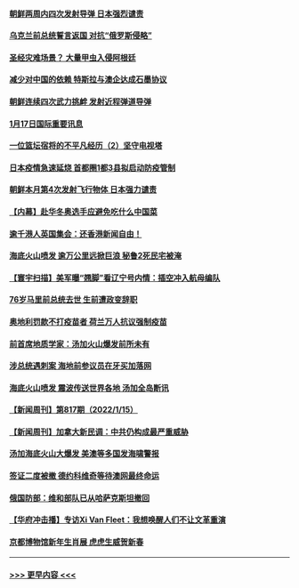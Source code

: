 #### [朝鲜两周内四次发射导弹 日本强烈谴责](../pages/prog202/a103323275.md?t=01180050) 
#### [乌克兰前总统誓言返国 对抗“俄罗斯侵略”](../pages/prog202/a103323136.md?t=01180050) 
#### [圣经灾难场景？ 大量甲虫入侵阿根廷](../pages/prog202/a103323115.md?t=01180050) 
#### [减少对中国的依赖 特斯拉与澳企达成石墨协议](../pages/prog202/a103323095.md?t=01180050) 
#### [朝鲜连续四次武力挑衅 发射近程弹道导弹](../pages/prog202/a103323229.md?t=01180050) 
#### [1月17日国际重要讯息](../pages/prog202/a103323057.md?t=01180050) 
#### [一位篮坛宿将的不平凡经历（2）坚守电视塔](../pages/prog202/a103323011.md?t=01180050) 
#### [日本疫情急速延烧 首都圈1都3县拟启动防疫管制](../pages/prog202/a103322982.md?t=01180050) 
#### [朝鲜本月第4次发射飞行物体 日本强力谴责](../pages/prog202/a103322949.md?t=01180050) 
#### [【内幕】赴华冬奥选手应避免吃什么中国菜](../pages/prog202/a103322950.md?t=01180050) 
#### [逾千港人英国集会：还香港新闻自由！](../pages/prog202/a103322928.md?t=01180050) 
#### [海底火山喷发 逾万公里远掀巨浪 秘鲁2死民宅被淹](../pages/prog202/a103322911.md?t=01180050) 
#### [【寰宇扫描】美军曝“翘脚”看辽宁号内情：插空冲入航母编队](../pages/prog202/a103321362.md?t=01180050) 
#### [76岁马里前总统去世 生前遭政变辞职](../pages/prog202/a103322759.md?t=01180050) 
#### [奥地利罚款不打疫苗者 荷兰万人抗议强制疫苗](../pages/prog202/a103322765.md?t=01180050) 
#### [前首席地质学家：汤加火山爆发前所未有](../pages/prog202/a103322559.md?t=01180050) 
#### [涉总统遇刺案 海地前参议员在牙买加落网](../pages/prog202/a103322466.md?t=01180050) 
#### [海底火山喷发 震波传送世界各地 汤加全岛断讯](../pages/prog202/a103322399.md?t=01180050) 
#### [【新闻周刊】第817期（2022/1/15）](../pages/prog202/a103322269.md?t=01180050) 
#### [【新闻周刊】加拿大新民调：中共仍构成最严重威胁](../pages/prog202/a103322211.md?t=01180050) 
#### [汤加海底火山大爆发 美澳等多国发海啸警报](../pages/prog202/a103322179.md?t=01180050) 
#### [签证二度被撤 德约科维奇等待澳网最终命运](../pages/prog202/a103322184.md?t=01180050) 
#### [俄国防部：维和部队已从哈萨克斯坦撤回](../pages/prog202/a103322141.md?t=01180050) 
#### [【华府冲击播】专访Xi Van Fleet：我想唤醒人们不让文革重演](../pages/prog202/a103322096.md?t=01180050) 
#### [京都博物馆新年生肖展 虎虎生威贺新春](../pages/prog202/a103322094.md?t=01180050) 

----
#### [ >>> 更早内容 <<< ](../indexes/prog202-earlier.md)
